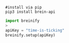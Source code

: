 >
```shell
#install via pip
pip3 install brein-api
```

>
```python
import breinify
>
apiKey = "time-is-ticking"
breinify.setup(apiKey)
```